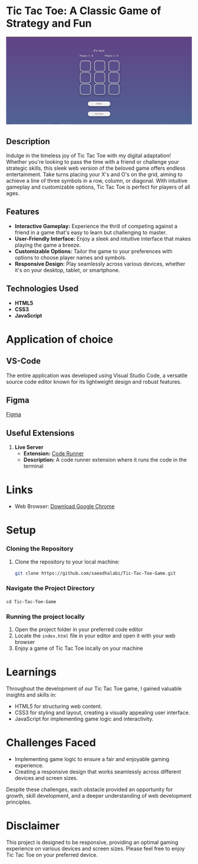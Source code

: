 # Tic Tac Toe: A Classic Game of Strategy and Fun

![Project Showcase](tic_tac_toe.jpg)

## Description
Indulge in the timeless joy of Tic Tac Toe with my digital adaptation! Whether you're looking to pass the time with a friend or challenge your strategic skills, this sleek web version of the beloved game offers endless entertainment. Take turns placing your X's and O's on the grid, aiming to achieve a line of three symbols in a row, column, or diagonal. With intuitive gameplay and customizable options, Tic Tac Toe is perfect for players of all ages.

## Features

- **Interactive Gameplay:** Experience the thrill of competing against a friend in a game that's easy to learn but challenging to master.
- **User-Friendly Interface:** Enjoy a sleek and intuitive interface that makes playing the game a breeze.
- **Customizable Options:** Tailor the game to your preferences with options to choose player names and symbols.
- **Responsive Design:** Play seamlessly across various devices, whether it's on your desktop, tablet, or smartphone.

## Technologies Used

- **HTML5**
- **CSS3**
- **JavaScript**

# Application of choice

## VS-Code
The entire application was developed using Visual Studio Code, a versatile source code editor known for its lightweight design and robust features.

## Figma

[Figma](https://www.figma.com/file/HNIGWD1fuanB5fiNvWfBZm/Tic-Tac-Toe-(Main-Game)?type=design&node-id=0%3A1&mode=design&t=rWH8qRJI0gek5pnk-1)

## Useful Extensions

1. **Live Server**
   - **Extension:** [Code Runner](https://marketplace.visualstudio.com/items?itemName=formulahendry.code-runner)
   - **Description:** A code runner extension where it runs the code in the terminal

# Links
- Web Browser: [Download Google Chrome](https://www.google.com/chrome/)


# Setup

### Cloning the Repository
1. Clone the repository to your local machine:
   ```bash
   git clone https://github.com/saeedhalabi/Tic-Tac-Toe-Game.git

### Navigate the Project Directory
<code>cd Tic-Tac-Toe-Game</code>

### Running the project locally
1. Open the project folder in your preferred code editor
2. Locate the <code>index.html</code> file in your editor and open it with your web browser
3. Enjoy a game of Tic Tac Toe locally on your machine

# Learnings
Throughout the development of our Tic Tac Toe game, I gained valuable insights and skills in:

- HTML5 for structuring web content.
- CSS3 for styling and layout, creating a visually appealing user interface.
- JavaScript for implementing game logic and interactivity.

# Challenges Faced
- Implementing game logic to ensure a fair and enjoyable gaming experience.
- Creating a responsive design that works seamlessly across different devices and screen sizes.

Despite these challenges, each obstacle provided an opportunity for growth, skill development, and a deeper understanding of web development principles.

# Disclaimer
This project is designed to be responsive, providing an optimal gaming experience on various devices and screen sizes. Please feel free to enjoy Tic Tac Toe on your preferred device.
